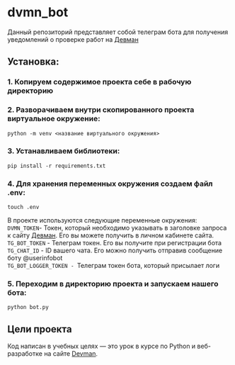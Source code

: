 # dvmn_bot
Данный репозиторий представляет собой телеграм бота для получения уведомлений о проверке работ на [Девман](https://dvmn.org/)  

## Установка:

### 1. Копируем содержимое проекта себе в рабочую директорию

### 2. Разворачиваем внутри скопированного проекта виртуальное окружение:
```
python -m venv <название виртуального окружения>
```

### 3. Устанавливаем библиотеки:
```
pip install -r requirements.txt
```

### 4. Для хранения переменных окружения создаем файл .env:
```
touch .env
```
В проекте используются следующие переменные окружения:  
`DVMN_TOKEN`- Токен, который необходимо указывать в заголовке запроса к сайту [Девман](https://dvmn.org/). Его вы можете получить в личном кабинете сайта.  
`TG_BOT_TOKEN` - Телеграм токен. Его вы получите при регистрации бота  
`TG_CHAT_ID` - ID вашего чата. Его можно получить отправив сообщение боту @userinfobot  
`TG_BOT_LOGGER_TOKEN - `Телеграм токен бота, который присылает логи  

### 5. Переходим в директорию проекта и запускаем нашего бота: 
```
python bot.py
```
## Цели проекта

Код написан в учебных целях — это урок в курсе по Python и веб-разработке на сайте [Devman](https://dvmn.org/). 
